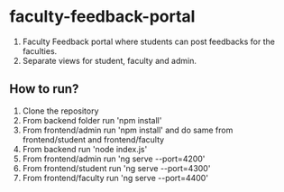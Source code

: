 # faculty-feedback-portal
1. Faculty Feedback portal where students can post feedbacks for the faculties.
2. Separate views for student, faculty and admin.

## How to run?
1. Clone the repository
2. From backend folder run 'npm install'
3. From frontend/admin run 'npm install' and do same from frontend/student and frontend/faculty
4. From backend run 'node index.js'
5. From frontend/admin run 'ng serve --port=4200'
5. From frontend/student run 'ng serve --port=4300'
5. From frontend/faculty run 'ng serve --port=4400'


